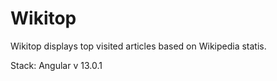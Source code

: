# Wikitop

Wikitop displays top visited articles based on Wikipedia statis.

Stack: Angular v 13.0.1
